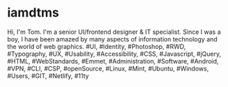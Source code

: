# iamdtms

Hi, I'm Tom. I'm a senior UI/frontend designer & IT specialist. Since I was a boy, I have been amazed by many aspects of information technology and the world of web graphics. #UI, #Identity, #Photoshop, #RWD, #Typography, #UX, #Usability, #Accessibility, #CSS, #Javascript, #jQuery, #HTML, #WebStandards, #Emmet, #Administration, #Software, #Android, #VPN, #CLI, #CSP, #openSource, #Linux, #Mint, #Ubuntu, #Windows, #Users, #GIT, #Netlify, #11ty


